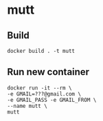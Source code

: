 # mutt

## Build

    docker build . -t mutt

## Run new container

    docker run -it --rm \
    -e GMAIL=???@gmail.com \
    -e GMAIL_PASS -e GMAIL_FROM \
    --name mutt \
    mutt
